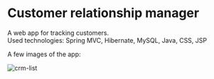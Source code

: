 # Customer relationship manager
A web app for tracking customers.  
Used technologies: Spring MVC, Hibernate, MySQL, Java, CSS, JSP

A few images of the app:  

![crm-list](https://user-images.githubusercontent.com/15927053/105243452-65a8f080-5b6f-11eb-94f1-d1855daddf91.PNG)
